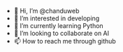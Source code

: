 - 👋 Hi, I’m @chanduweb
- 👀 I’m interested in developing
- 🌱 I’m currently learning Python
- 💞️ I’m looking to collaborate on AI
- 📫 How to reach me through github

<!---
chanduweb/chanduweb is a ✨ special ✨ repository because its `README.md` (this file) appears on your GitHub profile.
You can click the Preview link to take a look at your changes.
--->
